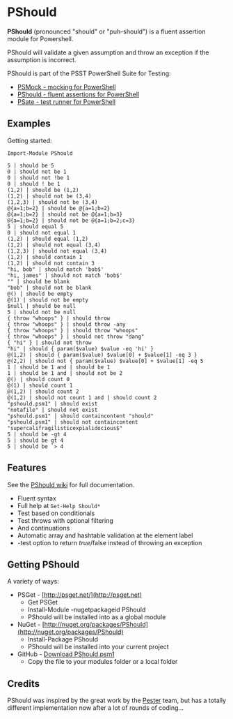 # PShould #

**PShould** (pronounced "should" or "puh-should") is a fluent assertion module for Powershell.

PShould will validate a given assumption and throw an exception if the assumption is incorrect.

PShould is part of the PSST PowerShell Suite for Testing:

* [PSMock - mocking for PowerShell](https://github.com/jonwagner/PSMock)
* [PShould - fluent assertions for PowerShell](https://github.com/jonwagner/PShould)
* [PSate - test runner for PowerShell](https://github.com/jonwagner/PSate)

## Examples ##

Getting started:

	Import-Module PShould

	5 | should be 5
	0 | should not be 1
	0 | should not !be 1
	0 | should ! be 1
	(1,2) | should be (1,2)
	(1,2) | should not be (3,4)
	(1,2,3) | should not be (3,4)
	@{a=1;b=2} | should be @{a=1;b=2}
	@{a=1;b=2} | should not be @{a=1;b=3}
	@{a=1;b=2} | should not be @{a=1;b=2;c=3}
	5 | should equal 5
	0 | should not equal 1
	(1,2) | should equal (1,2)
	(1,2) | should not equal (3,4)
	(1,2,3) | should not equal (3,4)
	(1,2) | should contain 1
	(1,2) | should not contain 3
	"hi, bob" | should match 'bob$'
	"hi, james" | should not match 'bob$'
	"" | should be blank
	"bob" | should not be blank
	@() | should be empty
	@(1) | should not be empty
	$null | should be null
	5 | should not be null
	{ throw "whoops" } | should throw
	{ throw "whoops" } | should throw -any
	{ throw "whoops" } | should throw "whoops"
	{ throw "whoops" } | should not throw "dang"
	{ "hi" } | should not throw
	"hi" | should { param($value) $value -eq 'hi' }
	@(1,2) | should { param($value) $value[0] + $value[1] -eq 3 }
	@(2,2) | should not { param($value) $value[0] + $value[1] -eq 5 
	1 | should be 1 and | should be 1
	1 | should be 1 and | should not be 2
	@() | should count 0
	@(1) | should count 1
	@(1,2) | should count 2
	@(1,2) | should not count 1 and | should count 2
	"pshould.psm1" | should exist
	"notafile" | should not exist
	"pshould.psm1" | should containcontent "should"
	"pshould.psm1" | should not containcontent "supercalifragilisticexpialidocious$"
	5 | should be -gt 4
	5 | should be gt 4
	5 | should be `> 4

## Features ##

See the [PShould wiki](https://github.com/jonwagner/PShould/wiki) for full documentation.

* Fluent syntax
* Full help at `Get-Help Should*`
* Test based on conditionals
* Test throws with optional filtering
* And continuations
* Automatic array and hashtable validation at the element label
* -test option to return $true/$false instead of throwing an exception

## Getting PShould ##

A variety of ways:

- PSGet - [http://psget.net/](http://psget.net)
	- Get PSGet
	- Install-Module -nugetpackageid PShould
	- PShould will be installed into as a global module
- NuGet - [http://nuget.org/packages/PShould](http://nuget.org/packages/PShould)
	- Install-Package PShould
	- PShould will be installed into your current project
- GitHub - [Download PShould.psm1](https://github.com/jonwagner/PShould/tree/master/PShould.psm1)
	- Copy the file to your modules folder or a local folder

## Credits ##

PShould was inspired by the great work by the [Pester](https://github.com/pester/Pester) team, but has a totally different implementation now after a lot of rounds of coding...

